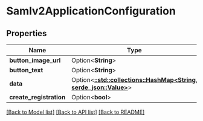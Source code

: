 # Samlv2ApplicationConfiguration

## Properties

Name | Type | Description | Notes
------------ | ------------- | ------------- | -------------
**button_image_url** | Option<**String**> |  | [optional]
**button_text** | Option<**String**> |  | [optional]
**data** | Option<[**::std::collections::HashMap<String, serde_json::Value>**](serde_json::Value.md)> |  | [optional]
**create_registration** | Option<**bool**> |  | [optional]

[[Back to Model list]](../README.md#documentation-for-models) [[Back to API list]](../README.md#documentation-for-api-endpoints) [[Back to README]](../README.md)


